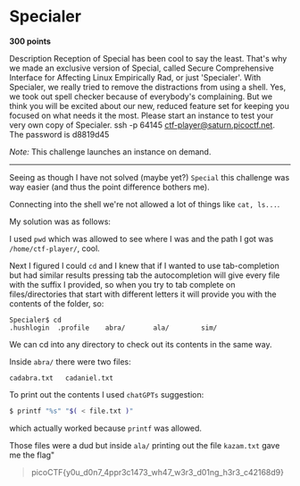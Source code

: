 # Specialer

**300 points**

Description
Reception of Special has been cool to say the least. That's why we made an exclusive version of Special, called Secure Comprehensive Interface for Affecting Linux Empirically Rad, or just 'Specialer'. With Specialer, we really tried to remove the distractions from using a shell. Yes, we took out spell checker because of everybody's complaining. But we think you will be excited about our new, reduced feature set for keeping you focused on what needs it the most. Please start an instance to test your very own copy of Specialer.
ssh -p 64145 ctf-player@saturn.picoctf.net. The password is d8819d45

*Note:* This challenge launches an instance on demand.

___

Seeing as though I have not solved (maybe yet?) `Special` this challenge was way easier (and thus the point difference bothers me).

Connecting into the shell we're not allowed a lot of things like `cat, ls...`.

My solution was as follows:

I used `pwd` which was allowed to see where I was and the path I got was `/home/ctf-player/`, cool.

Next I figured I could `cd` and I knew that if I wanted to use tab-completion but had similar results pressing tab the autocompletion will give every file with the suffix I provided, so when you try to tab complete on files/directories that start with different letters it will provide you with the contents of the folder, so:

```
Specialer$ cd
.hushlogin  .profile    abra/       ala/        sim/
```

We can cd into any directory to check out its contents in the same way.

Inside `abra/` there were two files:

```
cadabra.txt   cadaniel.txt
```

To print out the contents I used `chatGPTs` suggestion:

```bash
$ printf "%s" "$( < file.txt )"
```

which actually worked because `printf` was allowed.

Those files were a dud but inside `ala/` printing out the file `kazam.txt` gave me the flag"

> picoCTF{y0u_d0n7_4ppr3c1473_wh47_w3r3_d01ng_h3r3_c42168d9}
